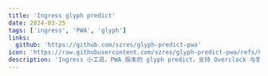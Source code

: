 ```yaml
---
title: 'Ingress glyph predict'
date: 2024-03-25
tags: ['ingress', 'PWA', 'glyph']
links:
  github: 'https://github.com/szres/glyph-predict-pwa'
icon: 'https://raw.githubusercontent.com/szres/glyph-predict-pwa/refs/heads/main/static/logo.png'
description: 'Ingress 小工具，PWA 版本的 glyph predict，支持 Overclock 与普通的 glyph'
---
```

